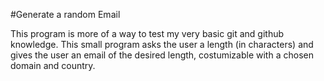 #Generate a random Email

This program is more of a way to test my very basic git and github knowledge.
This small program asks the user a length (in characters) and gives the user an email of the desired length, costumizable with a chosen domain and country.

